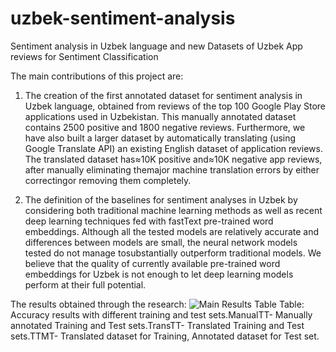 # uzbek-sentiment-analysis
Sentiment analysis in Uzbek language and new Datasets of Uzbek App reviews for Sentiment Classification

The main contributions of this project are:

1.  The creation of the first annotated dataset for sentiment analysis in Uzbek language, obtained from reviews of the top 100 Google Play Store applications used in Uzbekistan.  This manually annotated dataset contains  2500  positive  and  1800  negative  reviews. Furthermore, we have also built a larger dataset by automatically translating (using Google Translate API) an  existing  English  dataset of  application  reviews. The translated dataset has≈10K positive and≈10K negative app reviews, after manually eliminating themajor machine translation errors by either correctingor removing them completely.

2.  The  definition  of  the  baselines  for  sentiment  analyses in Uzbek by considering both traditional machine learning methods as well as recent deep learning techniques  fed  with  fastText  pre-trained  word  embeddings. Although all the tested models are relatively accurate  and  differences  between  models  are  small, the neural network models tested do not manage tosubstantially outperform traditional models.  We believe that the quality of currently available pre-trained word embeddings for Uzbek is not enough to let deep learning models perform at their full potential.


The results obtained through the research:
![Main Results Table]([https://github.com/SanatbekMatlatipov/uzbek-sentiment-analysis/blob/master/images/results-table.png](https://github.com/SanatbekMatlatipov/uzbek-sentiment-analysis/blob/master/images/results-table.png))
Table:  Accuracy results with different training and test sets.ManualTT- Manually annotated Training and Test sets.TransTT- Translated Training and Test sets.TTMT- Translated dataset for Training, Annotated dataset for Test set.
